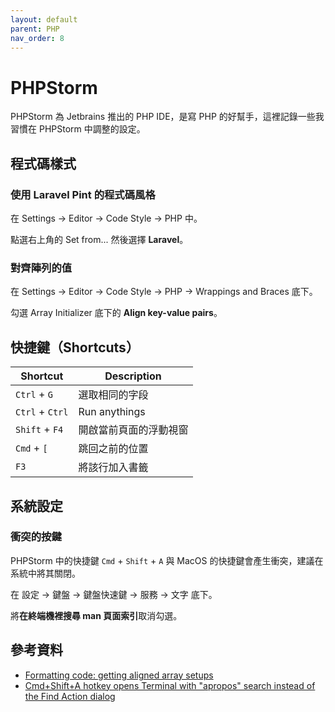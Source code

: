 ```yaml
---
layout: default
parent: PHP
nav_order: 8
---
```


# PHPStorm

PHPStorm 為 Jetbrains 推出的 PHP IDE，是寫 PHP 的好幫手，這裡記錄一些我習慣在 PHPStorm 中調整的設定。

## 程式碼樣式

### 使用 Laravel Pint 的程式碼風格

在 Settings -> Editor -> Code Style -> PHP 中。

點選右上角的 Set from... 然後選擇 **Laravel**。

### 對齊陣列的值

在 Settings -> Editor -> Code Style -> PHP -> Wrappings and Braces 底下。

勾選 Array Initializer 底下的 **Align key-value pairs**。

## 快捷鍵（Shortcuts）

| Shortcut        | Description            |
| --------------- | ---------------------- |
| `Ctrl` + `G`    | 選取相同的字段         |
| `Ctrl` + `Ctrl` | Run anythings          |
| `Shift` + `F4`  | 開啟當前頁面的浮動視窗 |
| `Cmd` + `[`     | 跳回之前的位置         |
| `F3`            | 將該行加入書籤         |

## 系統設定

### 衝突的按鍵

PHPStorm 中的快捷鍵 `Cmd` + `Shift` + `A` 與 MacOS 的快捷鍵會產生衝突，建議在系統中將其關閉。

在 設定 -> 鍵盤 -> 鍵盤快速鍵 -> 服務 -> 文字 底下。

將**在終端機裡搜尋 man 頁面索引**取消勾選。

## 參考資料

- [Formatting code: getting aligned array setups](https://www.reddit.com/r/phpstorm/comments/17apa05/formatting_code_getting_aligned_array_setups/)
- [Cmd+Shift+A hotkey opens Terminal with "apropos" search instead of the Find Action dialog](https://intellij-support.jetbrains.com/hc/en-us/articles/360005137400-Cmd-Shift-A-hotkey-opens-Terminal-with-apropos-search-instead-of-the-Find-Action-dialog)

